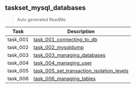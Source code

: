 ## taskset_mysql_databases

> Auto generated ReadMe

| Task     | Description                                                                                                    |
|----------|----------------------------------------------------------------------------------------------------------------|
| task_001 | [task_001_connecting_to_db](taskset_mysql_databases/task_001_connecting_to_db)                                 |
| task_002 | [task_002_mysqldump](taskset_mysql_databases/task_002_mysqldump)                                               |
| task_003 | [task_003_managing_databases](taskset_mysql_databases/task_003_managing_databases)                             |
| task_004 | [task_004_managing_user](taskset_mysql_databases/task_004_managing_user)                                       |
| task_005 | [task_005_set_transaction_isolation_levels](taskset_mysql_databases/task_005_set_transaction_isolation_levels) |
| task_006 | [task_006_managing_tables](taskset_mysql_databases/task_006_managing_tables)                                   |

